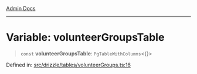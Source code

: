 [Admin Docs](/)

***

# Variable: volunteerGroupsTable

> `const` **volunteerGroupsTable**: `PgTableWithColumns`\<\{\}\>

Defined in: [src/drizzle/tables/volunteerGroups.ts:16](https://github.com/syedali237/talawa-api/blob/aa4e819f67def774740606c7a534dc013cdfe393/src/drizzle/tables/volunteerGroups.ts#L16)

